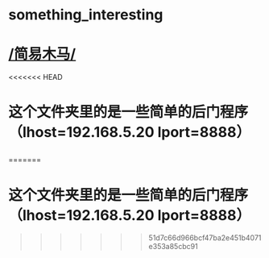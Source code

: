 # something_interesting
# <a href='/简易木马/'>/简易木马/ </a>
<<<<<<< HEAD
# <p>这个文件夹里的是一些简单的后门程序（lhost=192.168.5.20  lport=8888）</p>
=======
# 这个文件夹里的是一些简单的后门程序（lhost=192.168.5.20  lport=8888）
>>>>>>> 51d7c66d966bcf47ba2e451b4071e353a85cbc91
